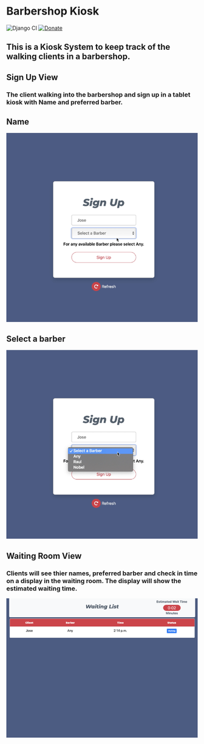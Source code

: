 # Barbershop Kiosk

![Django CI](https://github.com/jimenezraul/Barbershop-kiosk/workflows/Django%20CI/badge.svg)
[![Donate](https://img.shields.io/badge/Donate-PayPal-blue.svg)](https://www.paypal.com/cgi-bin/webscr?cmd=_s-xclick&hosted_button_id=NQ2SVQY2JE4K6&source=url)

## This is a Kiosk System to keep track of the walking clients in a barbershop.

## Sign Up View
### The client walking into the barbershop and sign up in a tablet kiosk with Name and preferred barber.

## Name
![Image description](SignUp.png)
## Select a barber
![Image description](Select_a_barber.png)

## Waiting Room View
### Clients will see thier names, preferred barber and check in time on a display in the waiting room. The display will show the estimated waiting time.
![Image description](Waitinglist.png)
